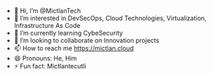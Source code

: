 - 👋 Hi, I’m @MictlanTech
- 👀 I’m interested in DevSecOps, Cloud Technologies, Virtualization, Infrastructure As Code
- 🌱 I’m currently learning CybeSecurity
- 💞️ I’m looking to collaborate on Innovation projects
- 📫 How to reach me https://mictlan.cloud
- 😄 Pronouns: He, Him
- ⚡ Fun fact: Mictlantecutli

<!---
MictlanTech/MictlanTech is a ✨ special ✨ repository because its `README.md` (this file) appears on your GitHub profile.
You can click the Preview link to take a look at your changes.
--->
